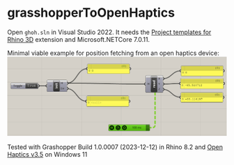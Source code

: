 # grasshopperToOpenHaptics

Open `ghoh.sln` in Visual Studio 2022. It needs the [Project templates for Rhino 3D](https://marketplace.visualstudio.com/items?itemName=McNeel.Rhino7Templates2022) extension and Microsoft.NETCore 7.0.11.

Minimal viable example for position fetching from an open haptics device:
![grasshopper-to-openhaptics-demo](demo.gif)

Tested with Grashopper Build 1.0.0007 (2023-12-12) in Rhino 8.2 and [Open Haptics v3.5](https://support.3dsystems.com/s/article/OpenHaptics-for-Windows-Developer-Edition-v35) on Windows 11
